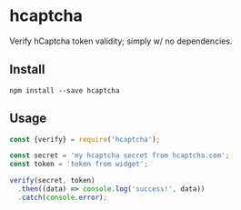 # hcaptcha

Verify hCaptcha token validity; simply w/ no dependencies.

## Install

```
npm install --save hcaptcha
```

## Usage

```js
const {verify} = require('hcaptcha');

const secret = 'my hcaptcha secret from hcaptcha.com';
const token = 'token from widget';

verify(secret, token)
  .then((data) => console.log('success!', data))
  .catch(console.error);
```
